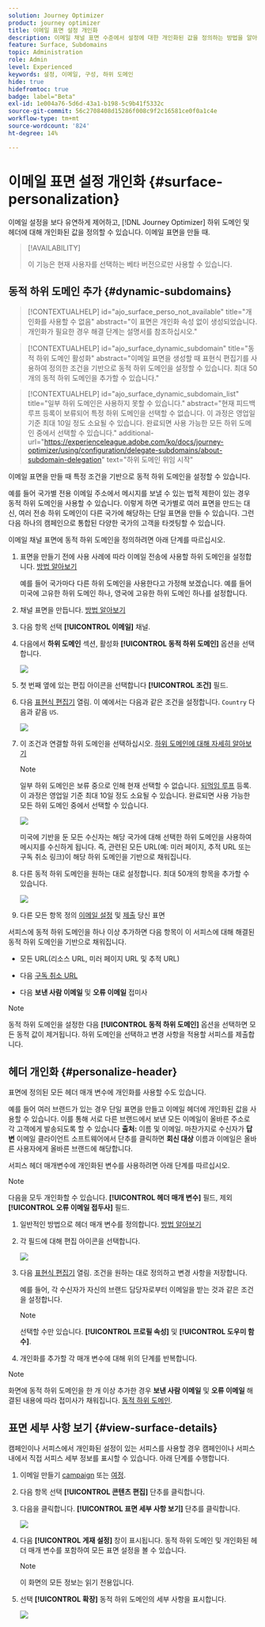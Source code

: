 ```yaml
---
solution: Journey Optimizer
product: journey optimizer
title: 이메일 표면 설정 개인화
description: 이메일 채널 표면 수준에서 설정에 대한 개인화된 값을 정의하는 방법을 알아봅니다
feature: Surface, Subdomains
topic: Administration
role: Admin
level: Experienced
keywords: 설정, 이메일, 구성, 하위 도메인
hide: true
hidefromtoc: true
badge: label="Beta"
exl-id: 1e004a76-5d6d-43a1-b198-5c9b41f5332c
source-git-commit: 56c2708408d15286f008c9f2c16581ce0f0a1c4e
workflow-type: tm+mt
source-wordcount: '824'
ht-degree: 14%

---
```


# 이메일 표면 설정 개인화 {#surface-personalization}

이메일 설정을 보다 유연하게 제어하고, [!DNL Journey Optimizer] 하위 도메인 및 헤더에 대해 개인화된 값을 정의할 수 있습니다.<!--and URL tracking parameters--> 이메일 표면을 만들 때.

>[!AVAILABILITY]
>
>이 기능은 현재 사용자를 선택하는 베타 버전으로만 사용할 수 있습니다. <!--To join the beta program, contact Adobe Customer Care.-->

## 동적 하위 도메인 추가 {#dynamic-subdomains}

>[!CONTEXTUALHELP]
>id="ajo_surface_perso_not_available"
>title="개인화를 사용할 수 없음"
>abstract="이 표면은 개인화 속성 없이 생성되었습니다. 개인화가 필요한 경우 해결 단계는 설명서를 참조하십시오."

>[!CONTEXTUALHELP]
>id="ajo_surface_dynamic_subdomain"
>title="동적 하위 도메인 활성화"
>abstract="이메일 표면을 생성할 때 표현식 편집기를 사용하여 정의한 조건을 기반으로 동적 하위 도메인을 설정할 수 있습니다. 최대 50개의 동적 하위 도메인을 추가할 수 있습니다."

>[!CONTEXTUALHELP]
>id="ajo_surface_dynamic_subdomain_list"
>title="일부 하위 도메인은 사용하지 못할 수 있습니다."
>abstract="현재 피드백 루프 등록이 보류되어 특정 하위 도메인을 선택할 수 없습니다. 이 과정은 영업일 기준 최대 10일 정도 소요될 수 있습니다. 완료되면 사용 가능한 모든 하위 도메인 중에서 선택할 수 있습니다."
>additional-url="https://experienceleague.adobe.com/ko/docs/journey-optimizer/using/configuration/delegate-subdomains/about-subdomain-delegation" text="하위 도메인 위임 시작"

이메일 표면을 만들 때 특정 조건을 기반으로 동적 하위 도메인을 설정할 수 있습니다.

예를 들어 국가별 전용 이메일 주소에서 메시지를 보낼 수 있는 법적 제한이 있는 경우 동적 하위 도메인을 사용할 수 있습니다. 이렇게 하면 국가별로 여러 표면을 만드는 대신, 여러 전송 하위 도메인이 다른 국가에 해당하는 단일 표면을 만들 수 있습니다. 그런 다음 하나의 캠페인으로 통합된 다양한 국가의 고객을 타겟팅할 수 있습니다.

이메일 채널 표면에 동적 하위 도메인을 정의하려면 아래 단계를 따르십시오.

1. 표면을 만들기 전에 사용 사례에 따라 이메일 전송에 사용할 하위 도메인을 설정합니다. [방법 알아보기](../configuration/about-subdomain-delegation.md)

   예를 들어 국가마다 다른 하위 도메인을 사용한다고 가정해 보겠습니다. 예를 들어 미국에 고유한 하위 도메인 하나, 영국에 고유한 하위 도메인 하나를 설정합니다.

1. 채널 표면을 만듭니다. [방법 알아보기](../configuration/channel-surfaces.md)

1. 다음 항목 선택 **[!UICONTROL 이메일]** 채널.

1. 다음에서 **하위 도메인** 섹션, 활성화 **[!UICONTROL 동적 하위 도메인]** 옵션을 선택합니다.

   ![](assets/surface-email-dynamic-subdomain.png)

1. 첫 번째 옆에 있는 편집 아이콘을 선택합니다 **[!UICONTROL 조건]** 필드.

1. 다음 [표현식 편집기](../personalization/personalization-build-expressions.md) 열림. 이 예에서는 다음과 같은 조건을 설정합니다. `Country` 다음과 같음 `US`.

   ![](assets/surface-email-edit-condition.png)

1. 이 조건과 연결할 하위 도메인을 선택하십시오. [하위 도메인에 대해 자세히 알아보기](../configuration/about-subdomain-delegation.md)

   >[!NOTE]
   >
   >일부 하위 도메인은 보류 중으로 인해 현재 선택할 수 없습니다. [되먹임 루프](../reports/deliverability.md#feedback-loops) 등록. 이 과정은 영업일 기준 최대 10일 정도 소요될 수 있습니다. 완료되면 사용 가능한 모든 하위 도메인 중에서 선택할 수 있습니다. <!--where FL registration happens? is it when delegating a subdomain and you're awaiting from subdomain validation? or is it on ISP side only?-->

   ![](assets/surface-email-select-subdomain.png)

   미국에 기반을 둔 모든 수신자는 해당 국가에 대해 선택한 하위 도메인을 사용하여 메시지를 수신하게 됩니다. 즉, 관련된 모든 URL(예: 미러 페이지, 추적 URL 또는 구독 취소 링크)이 해당 하위 도메인을 기반으로 채워집니다.

1. 다른 동적 하위 도메인을 원하는 대로 설정합니다. 최대 50개의 항목을 추가할 수 있습니다.

   ![](assets/surface-email-add-dynamic-subdomain.png)

   <!--Select the [IP pool](../configuration/ip-pools.md) to associate with the surface. [Learn more](email-settings.md#subdomains-and-ip-pools)-->

1. 다른 모든 항목 정의 [이메일 설정](email-settings.md) 및 [제출](../configuration/channel-surfaces.md#create-channel-surface) 당신 표면

서피스에 동적 하위 도메인을 하나 이상 추가하면 다음 항목이 이 서피스에 대해 해결된 동적 하위 도메인을 기반으로 채워집니다.

* 모든 URL(리소스 URL, 미러 페이지 URL 및 추적 URL)

* 다음 [구독 취소 URL](email-settings.md#list-unsubscribe)

* 다음 **보낸 사람 이메일** 및 **오류 이메일** 접미사

>[!NOTE]
>
>동적 하위 도메인을 설정한 다음 **[!UICONTROL 동적 하위 도메인]** 옵션을 선택하면 모든 동적 값이 제거됩니다. 하위 도메인을 선택하고 변경 사항을 적용할 서피스를 제출합니다.

## 헤더 개인화 {#personalize-header}

표면에 정의된 모든 헤더 매개 변수에 개인화를 사용할 수도 있습니다.

예를 들어 여러 브랜드가 있는 경우 단일 표면을 만들고 이메일 헤더에 개인화된 값을 사용할 수 있습니다. 이를 통해 서로 다른 브랜드에서 보낸 모든 이메일이 올바른 주소로 각 고객에게 발송되도록 할 수 있습니다 **출처:** 이름 및 이메일. 마찬가지로 수신자가 **답변** 이메일 클라이언트 소프트웨어에서 단추를 클릭하면 **회신 대상** 이름과 이메일은 올바른 사용자에게 올바른 브랜드에 해당합니다.

서피스 헤더 매개변수에 개인화된 변수를 사용하려면 아래 단계를 따르십시오.

>[!NOTE]
>
>다음을 모두 개인화할 수 있습니다. **[!UICONTROL 헤더 매개 변수]** 필드, 제외 **[!UICONTROL 오류 이메일 접두사]** 필드.


1. 일반적인 방법으로 헤더 매개 변수를 정의합니다. [방법 알아보기](email-settings.md#email-header)

1. 각 필드에 대해 편집 아이콘을 선택합니다.

   ![](assets/surface-email-personalize-header.png)

1. 다음 [표현식 편집기](../personalization/personalization-build-expressions.md) 열림. 조건을 원하는 대로 정의하고 변경 사항을 저장합니다.

   예를 들어, 각 수신자가 자신의 브랜드 담당자로부터 이메일을 받는 것과 같은 조건을 설정합니다.

   >[!NOTE]
   >
   >선택할 수만 있습니다. **[!UICONTROL 프로필 속성]** 및 **[!UICONTROL 도우미 함수]**.

1. 개인화를 추가할 각 매개 변수에 대해 위의 단계를 반복합니다.

>[!NOTE]
>
>화면에 동적 하위 도메인을 한 개 이상 추가한 경우 **보낸 사람 이메일** 및 **오류 이메일** 해결된 내용에 따라 접미사가 채워집니다. [동적 하위 도메인](#dynamic-subdomains).

<!--
## Use personalized URL tracking {#personalize-url-tracking}

To use personalized URL tracking prameters, follow the steps below.

1. Select the profile attribute of your choice from the expression editor.

1. Repeat the steps above for each tracking parameter you want to personalize.

Now when the email is sent out, this parameter will be automatically appended to the end of the URL. You can then capture this parameter in web analytics tools or in performance reports.
-->

## 표면 세부 사항 보기 {#view-surface-details}

캠페인이나 서피스에서 개인화된 설정이 있는 서피스를 사용할 경우 캠페인이나 서피스 내에서 직접 서피스 세부 정보를 표시할 수 있습니다. 아래 단계를 수행합니다.

1. 이메일 만들기 [campaign](../campaigns/create-campaign.md) 또는 [여정](../building-journeys/journey-gs.md).

1. 다음 항목 선택 **[!UICONTROL 콘텐츠 편집]** 단추를 클릭합니다.

1. 다음을 클릭합니다. **[!UICONTROL 표면 세부 사항 보기]** 단추를 클릭합니다.

   ![](assets/campaign-view-surface-details.png)

1. 다음 **[!UICONTROL 게재 설정]** 창이 표시됩니다. 동적 하위 도메인 및 개인화된 헤더 매개 변수를 포함하여 모든 표면 설정을 볼 수 있습니다.

   >[!NOTE]
   >
   >이 화면의 모든 정보는 읽기 전용입니다.

1. 선택 **[!UICONTROL 확장]** 동적 하위 도메인의 세부 사항을 표시합니다.

   ![](assets/campaign-delivery-settings-subdomain-expand.png)
